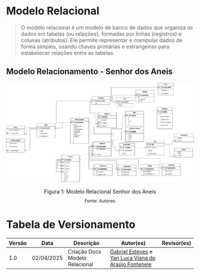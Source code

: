 # Modelo Relacional
> O modelo relacional é um modelo de banco de dados que organiza os dados em tabelas (ou relações), formadas por linhas (registros) e colunas (atributos). Ele permite representar e manipular dados de forma simples, usando chaves primárias e estrangeiras para estabelecer relações entre as tabelas.

## Modelo Relacionamento - Senhor dos Aneis

<img src="https://raw.githubusercontent.com/SBD1/2025.1-senhor_dos_aneis/refs/heads/main/docs/assets/modeloRelacional.png"/>

<div style="text-align: center">
  <p>Figura 1: Modelo Relacional Senhor dos Aneis</p>
  <p style="margin-top: -1%; font-size: 12px">Fonte: Autores</p>
</div>

# Tabela de Versionamento

| Versão | Data       | Descrição                                     | Autor(es)                                                             | Revisor(es)                                                          |
|--------|------------|-----------------------------------|-----------------------------------------------------------------------|----------------------------------------------------------------------|
|1.0  |02/04/2025     | Criação Docs Modelo Relacional | [Gabriel Esteves](https://github.com/GabrielMEsteves) e [Yan Luca Viana de Araújo Fontenele](https://github.com/yan-luca)|
